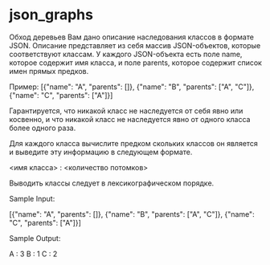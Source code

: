 # json_graphs
Обход деревьев
Вам дано описание наследования классов в формате JSON.
Описание представляет из себя массив JSON-объектов, которые соответствуют классам. У каждого JSON-объекта есть поле name, которое содержит имя класса, и поле parents, которое содержит список имен прямых предков.

Пример:
[{"name": "A", "parents": []}, {"name": "B", "parents": ["A", "C"]}, {"name": "C", "parents": ["A"]}]

Гарантируется, что никакой класс не наследуется от себя явно или косвенно, и что никакой класс не наследуется явно от одного класса более одного раза.

Для каждого класса вычислите предком скольких классов он является и выведите эту информацию в следующем формате.

<имя класса> : <количество потомков>

Выводить классы следует в лексикографическом порядке.

 Sample Input:

[{"name": "A", "parents": []}, {"name": "B", "parents": ["A", "C"]}, {"name": "C", "parents": ["A"]}]

Sample Output:

A : 3
B : 1
C : 2
